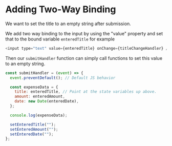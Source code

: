 # Adding Two-Way Binding

We want to set the title to an empty string after submission.

We add two way binding to the input by using the "value" property and set that to the bound variable `enteredTitle` for example

```js
<input type="text" value={enteredTitle} onChange={titleChangeHandler} />
```

Then our `submitHandler` function can simply call functions to set this value to an empty string.

```js
const submitHandler = (event) => {
  event.preventDefault(); // Default JS behavior

  const expenseData = {
    title: enteredTitle, // Point at the state variables up above.
    amount: enteredAmount,
    date: new Date(enteredDate),
  };

  console.log(expenseData);

  setEnteredTitle("");
  setEnteredAmount("");
  setEnteredDate("");
};
```
